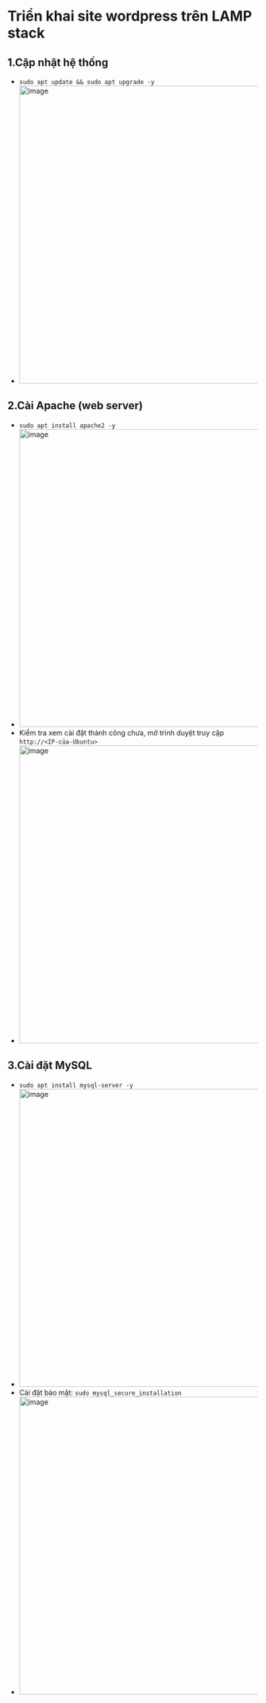 # Triển khai site wordpress trên LAMP stack
## 1.Cập nhật hệ thống
- `sudo apt update && sudo apt upgrade -y`
- <img src="https://github.com/user-attachments/assets/6fca6bb2-0017-46a8-8b85-425640b21b46" alt="image" width="600"/>

## 2.Cài Apache (web server)
- `sudo apt install apache2 -y`
- <img src="https://github.com/user-attachments/assets/2a8281dd-8885-4751-856a-7ff5e4633bba" alt="image" width="600"/>
- Kiểm tra xem cài đặt thành công chưa, mở trình duyệt truy cập `http://<IP-của-Ubuntu>`
- <img src="https://github.com/user-attachments/assets/b9b26ec0-7e9c-49f9-a4aa-66a416cb1be3" alt="image" width="600"/>

## 3.Cài đặt MySQL
- `sudo apt install mysql-server -y`
- <img src="https://github.com/user-attachments/assets/e15c6081-8ff3-4408-9e43-095e237010f4" alt="image" width="600"/>
- Cài đặt bảo mật: `sudo mysql_secure_installation`
- <img src="https://github.com/user-attachments/assets/9e619f8e-a28d-4ea3-aca6-1be726a81cdd" alt="image" width="600"/>






